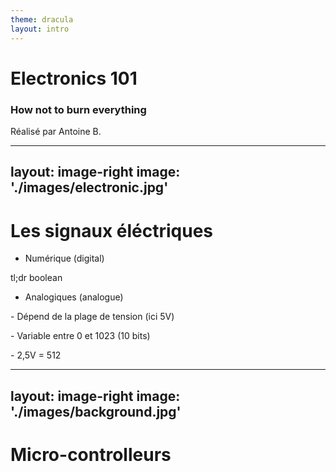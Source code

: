 ```yaml
---
theme: dracula
layout: intro
---
```


# Electronics 101
### How not to burn everything

<div class="absolute bottom-10">
    <span class="font-700">
        Réalisé par Antoine B.
    </span>
</div>

---
layout: image-right
image: './images/electronic.jpg'
---

# Les signaux éléctriques

<v-clicks>

* Numérique (digital)

<p>
    tl;dr boolean
</p>

* Analogiques (analogue)

<div>
    <p>- Dépend de la plage de tension (ici 5V)</p>
    <p>- Variable entre 0 et 1023 (10 bits)</p>
    <p>- 2,5V = 512</p>
</div>

</v-clicks>



---
layout: image-right
image: './images/background.jpg'
---

# Micro-controlleurs

